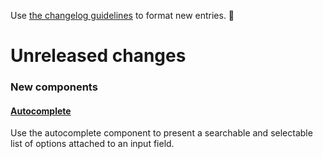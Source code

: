 Use [the changelog guidelines](https://git.io/polaris-changelog-guidelines) to format new entries. 💜

# Unreleased changes

### New components

#### [Autocomplete](https://polaris.shopify.com/components/forms/autocomplete)

Use the autocomplete component to present a searchable and selectable list of options attached to an input field.

